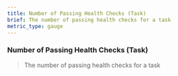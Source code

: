 ```yaml
---
title: Number of Passing Health Checks (Task)
brief: The number of passing health checks for a task
metric_type: gauge
---
```

### Number of Passing Health Checks (Task)

> The number of passing health checks for a task
